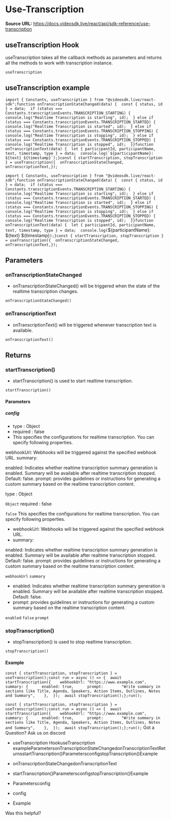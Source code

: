 # Use-Transcription

**Source URL:** https://docs.videosdk.live/react/api/sdk-reference/use-transcription

## useTranscription Hook​

useTranscription takes all the callback methods as parameters and returns all the methods to work with transcription instance.

`useTranscription`
## useTranscription example​

```
import { Constants, useTranscription } from "@videosdk.live/react-sdk";function onTranscriptionStateChanged(data) {  const { status, id } = data;  if (status === Constants.transcriptionEvents.TRANSCRIPTION_STARTING) {    console.log("Realtime Transcription is starting", id);  } else if (status === Constants.transcriptionEvents.TRANSCRIPTION_STARTED) {    console.log("Realtime Transcription is started", id);  } else if (status === Constants.transcriptionEvents.TRANSCRIPTION_STOPPING) {    console.log("Realtime Transcription is stopping", id);  } else if (status === Constants.transcriptionEvents.TRANSCRIPTION_STOPPED) {    console.log("Realtime Transcription is stopped", id);  }}function onTranscriptionText(data) {  let { participantId, participantName, text, timestamp, type } = data;  console.log(`${participantName}: ${text} ${timestamp}`);}const { startTranscription, stopTranscription } = useTranscription({  onTranscriptionStateChanged,  onTranscriptionText,});
```

`import { Constants, useTranscription } from "@videosdk.live/react-sdk";function onTranscriptionStateChanged(data) {  const { status, id } = data;  if (status === Constants.transcriptionEvents.TRANSCRIPTION_STARTING) {    console.log("Realtime Transcription is starting", id);  } else if (status === Constants.transcriptionEvents.TRANSCRIPTION_STARTED) {    console.log("Realtime Transcription is started", id);  } else if (status === Constants.transcriptionEvents.TRANSCRIPTION_STOPPING) {    console.log("Realtime Transcription is stopping", id);  } else if (status === Constants.transcriptionEvents.TRANSCRIPTION_STOPPED) {    console.log("Realtime Transcription is stopped", id);  }}function onTranscriptionText(data) {  let { participantId, participantName, text, timestamp, type } = data;  console.log(`${participantName}: ${text} ${timestamp}`);}const { startTranscription, stopTranscription } = useTranscription({  onTranscriptionStateChanged,  onTranscriptionText,});`
## Parameters​

### onTranscriptionStateChanged​

- onTranscriptionStateChanged() will be triggered when the state of the realtime transcription changes.

`onTranscriptionStateChanged()`
### onTranscriptionText​

- onTranscriptionText() will be triggered whenever transcription text is available.

`onTranscriptionText()`
## Returns​

### startTranscription()​

- startTranscription() is used to start realtime transcription.

`startTranscription()`
#### Parameters​

##### config​

- type : Object
- required : false
- This specifies the configurations for realtime transcription. You can specify following properties.

webhookUrl: Webhooks will be triggered against the specified webhook URL.
summary:

enabled: Indicates whether realtime transcription summary generation is enabled. Summary will be available after realtime transcription stopped. Default: false.
prompt: provides guidelines or instructions for generating a custom summary based on the realtime transcription content.

type : Object

`Object`
required : false

`false`
This specifies the configurations for realtime transcription. You can specify following properties.

- webhookUrl: Webhooks will be triggered against the specified webhook URL.
- summary:

enabled: Indicates whether realtime transcription summary generation is enabled. Summary will be available after realtime transcription stopped. Default: false.
prompt: provides guidelines or instructions for generating a custom summary based on the realtime transcription content.

`webhookUrl`
`summary`
- enabled: Indicates whether realtime transcription summary generation is enabled. Summary will be available after realtime transcription stopped. Default: false.
- prompt: provides guidelines or instructions for generating a custom summary based on the realtime transcription content.

`enabled`
`false`
`prompt`
### stopTranscription()​

- stopTranscription() is used to stop realtime transcription.

`stopTranscription()`
#### Example​

```
const { startTranscription, stopTranscription } = useTranscription();const run = async () => {  await startTranscription({    webhookUrl: "https://www.example.com",    summary: {      enabled: true,      prompt:        "Write summary in sections like Title, Agenda, Speakers, Action Items, Outlines, Notes and Summary",    },  });  await stopTranscription();};run();
```

`const { startTranscription, stopTranscription } = useTranscription();const run = async () => {  await startTranscription({    webhookUrl: "https://www.example.com",    summary: {      enabled: true,      prompt:        "Write summary in sections like Title, Agenda, Speakers, Action Items, Outlines, Notes and Summary",    },  });  await stopTranscription();};run();`
Got a Question? Ask us on discord

- useTranscription HookuseTranscription exampleParametersonTranscriptionStateChangedonTranscriptionTextReturnsstartTranscription()ParametersconfigstopTranscription()Example

- onTranscriptionStateChangedonTranscriptionText

- startTranscription()ParametersconfigstopTranscription()Example

- Parametersconfig

- config

- Example

Was this helpful?
